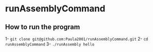 # runAssemblyCommand

## How to run the program 

1- ```git clone git@github.com:Paula2001/runAssemblyCommand.git```
2- ```cd runAssemblyCommand```
3- ```./runAssembly hello```
